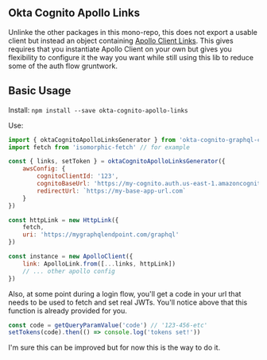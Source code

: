 ## Okta Cognito Apollo Links

Unlinke the other packages in this mono-repo, this does not export a usable client but instead an object containing [Apollo Client Links](https://www.apollographql.com/docs/link/). This gives requires that you instantiate Apollo Client on your own but gives you flexibility to configure it the way you want while still using this lib to reduce some of the auth flow gruntwork.

## Basic Usage

Install:
`npm install --save okta-cognito-apollo-links`

Use:

```javascript
import { oktaCognitoApolloLinksGenerator } from 'okta-cognito-graphql-client'
import fetch from 'isomorphic-fetch' // for example

const { links, setToken } = oktaCognitoApolloLinksGenerator({
	awsConfig: {
		cognitoClientId: '123',
		cognitoBaseUrl: 'https://my-cognito.auth.us-east-1.amazoncognito.com',
		redirectUrl: `https://my-base-app-url.com`
	}
})

const httpLink = new HttpLink({
	fetch,
	uri: 'https://mygraphqlendpoint.com/graphql'
})

const instance = new ApolloClient({
	link: ApolloLink.from([...links, httpLink])
	// ... other apollo config
})
```

Also, at some point during a login flow, you'll get a code in your url that needs to be used to fetch and set real JWTs. You'll notice above that this function is already provided for you.

```javascript
const code = getQueryParamValue('code') // '123-456-etc'
setTokens(code).then(() => console.log('tokens set!'))
```

I'm sure this can be improved but for now this is the way to do it.
